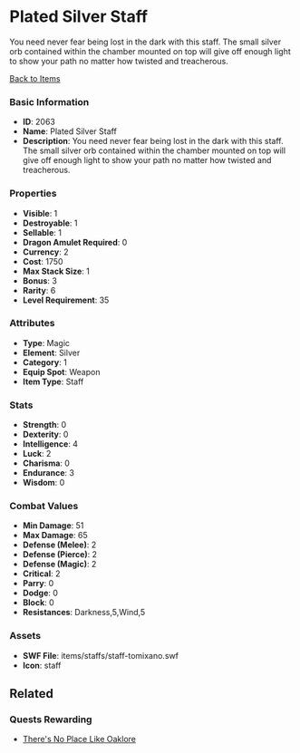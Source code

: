# Plated Silver Staff

You need never fear being lost in the dark with this staff.  The small silver orb contained within the chamber mounted on top will give off enough light to show your path no matter how twisted and treacherous.

[Back to Items](../items.md)

### Basic Information

- **ID**: 2063
- **Name**: Plated Silver Staff
- **Description**: You need never fear being lost in the dark with this staff.  The small silver orb contained within the chamber mounted on top will give off enough light to show your path no matter how twisted and treacherous.

### Properties

- **Visible**: 1
- **Destroyable**: 1
- **Sellable**: 1
- **Dragon Amulet Required**: 0
- **Currency**: 2
- **Cost**: 1750
- **Max Stack Size**: 1
- **Bonus**: 3
- **Rarity**: 6
- **Level Requirement**: 35

### Attributes

- **Type**: Magic
- **Element**: Silver
- **Category**: 1
- **Equip Spot**: Weapon
- **Item Type**: Staff

### Stats

- **Strength**: 0
- **Dexterity**: 0
- **Intelligence**: 4
- **Luck**: 2
- **Charisma**: 0
- **Endurance**: 3
- **Wisdom**: 0

### Combat Values

- **Min Damage**: 51
- **Max Damage**: 65
- **Defense (Melee)**: 2
- **Defense (Pierce)**: 2
- **Defense (Magic)**: 2
- **Critical**: 2
- **Parry**: 0
- **Dodge**: 0
- **Block**: 0
- **Resistances**: Darkness,5,Wind,5

### Assets

- **SWF File**: items/staffs/staff-tomixano.swf
- **Icon**: staff

## Related

### Quests Rewarding

- [There's No Place Like Oaklore](../quests/315-there-s-no-place-like-oaklore.md)

